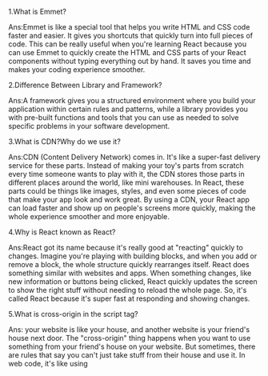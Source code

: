1.What is Emmet?

Ans:Emmet is like a special tool that helps you write HTML and CSS code faster and easier. It gives you shortcuts that quickly turn into full pieces of code. This can be really useful when you're learning React because you can use Emmet to quickly create the HTML and CSS parts of your React components without typing everything out by hand. It saves you time and makes your coding experience smoother.

2.Difference Between Library and Framework?

Ans:A framework gives you a structured environment where you build your application within certain rules and patterns, while a library provides you with pre-built functions and tools that you can use as needed to solve specific problems in your software development.

3.What is CDN?Why do we use it?

Ans:CDN (Content Delivery Network) comes in. It's like a super-fast delivery service for these parts. Instead of making your toy's parts from scratch every time someone wants to play with it, the CDN stores those parts in different places around the world, like mini warehouses.
In React, these parts could be things like images, styles, and even some pieces of code that make your app look and work great. By using a CDN, your React app can load faster and show up on people's screens more quickly, making the whole experience smoother and more enjoyable.

4.Why is React known as React?

Ans:React got its name because it's really good at "reacting" quickly to changes. Imagine you're playing with building blocks, and when you add or remove a block, the whole structure quickly rearranges itself. React does something similar with websites and apps. When something changes, like new information or buttons being clicked, React quickly updates the screen to show the right stuff without needing to reload the whole page. So, it's called React because it's super fast at responding and showing changes.

5.What is cross-origin in the script tag?

Ans: your website is like your house, and another website is your friend's house next door. The "cross-origin" thing happens when you want to use something from your friend's house on your website. But sometimes, there are rules that say you can't just take stuff from their house and use it. In web code, it's like using <script> to get code from another website. To make it work, you might need to set up special permissions to follow the rules and get the code safely.

6.What is difference between React and ReactDOM

Ans:React is like the architect who designs how your house (web app) should look and work. It decides what rooms to have, where the windows go, and everything else about the design.
React DOM, on the other hand, is like the construction worker who actually builds the house based on the architect's plans. It takes the design from React and puts it together so you can see and use your finished house (web app) in a web browser.
So, React makes the plan, and React DOM builds the actual thing you see and interact with. They work together to create a complete and awesome web app!

7.What is difference between react.development.js and react.production.js files via CDN?

Ans:React.development.js is for building and testing, and react.production.js is for making your web app run really well for everyone else.

8:What are Async and defer?

Ans:In web terms, when you load a webpage with scripts (like code for making things happen), using async means the scripts load while the rest of the page loads, without waiting. It's like watching the movie and getting some hints about what's coming up.
Using defer, the scripts also load while the page loads, but they wait until everything else is done. It's like watching the movie and then getting a summary at the end to make sure you got all the important parts.
So, async gives you a quick sneak peek, and defer waits until the end to explain everything.
